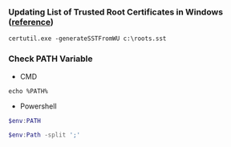 ### Updating List of Trusted Root Certificates in Windows ([reference](https://woshub.com/updating-trusted-root-certificates-in-windows-10/))
```
certutil.exe -generateSSTFromWU c:\roots.sst
```

### Check PATH Variable
- CMD
```
echo %PATH%
```
- Powershell
```ps1
$env:PATH
```
```ps1
$env:Path -split ';'
```
